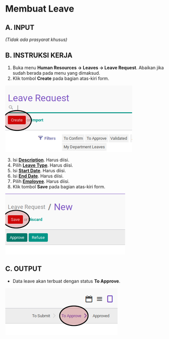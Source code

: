 # Membuat Leave

## A. INPUT

*(Tidak ada prasyarat khusus)*

## B. INSTRUKSI KERJA

1. Buka menu **Human Resources -> Leaves -> Leave Request**. Abaikan jika sudah berada pada menu yang dimaksud.
2. Klik tombol **Create** pada bagian atas-kiri form.

![](../../img/leave/tombol-create.png)

3. Isi **[Description](./penjelasan.md#field-description)**. Harus diisi.
4. Pilih **[Leave Type](./penjelasan.md#field-leave-type)**. Harus diisi.
5. Isi **[Start Date](./penjelasan.md#field-start-date)**. Harus diisi.
6. Isi **[End Date](./penjelasan.md#field-end-date)**. Harus diisi.
7. Pilih **[Employee](./penjelasan.md#field-employee)**. Harus diisi.
8. Klik tombol **Save** pada bagian atas-kiri form.

![](../../img/leave/tombol-simpan.png)

## C. OUTPUT

* Data leave akan terbuat dengan status **To Approve**.

![](../../img/leave/status-to-approve.png)
